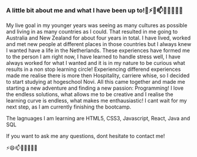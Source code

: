 ### A little bit about me and what I have been up to!👋⚡😄📫💬🤔👯🌱🔭

My live goal in my younger years was seeing as many cultures as possible and living in as many countries as I could.
That resulted in me going to Australia and New Zealand for about four years in total.
I have lived, worked and met new people at different places in those countries but I always knew I wanted have a life in the Netherlands.
These experiences have formed me to the person I am right now, I have learned to handle stress well, I have always worked for what I wanted and it is in my nature to be curious what results in a non stop learning circle!
Experiencing differend experiences made me realise there is more then Hospitality, carriere whise, so I decided to start studying at hogeschool Novi.
All this came together and made me starting a new adventure and finding a new passion: Programming! 
I love the endless solutions, what allows me to be creative and I realise the learning curve is endless, what makes me enthausiastic!
I cant wait for my next step, as I am currently finishing the bootcamp.

The lagnuages I am learning are HTML5, CSS3, Javascript, React, Java and SQL

If you want to ask me any questions, dont hesitate to contact me!

⚡😄📫💬🤔👯🌱🔭
